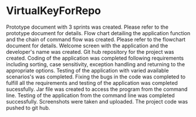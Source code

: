 # VirtualKeyForRepo
Prototype document with 3 sprints was created. Please refer to the prototype document for details.
Flow chart detailing the application function and the chain of command flow was created. Please refer to the flowchart document for details.
Welcome screen with the application and the developer's name was created.
Git hub repository for the project was created.
Coding of the application was completed following requirements including sorting, case sensitivity, exception handling and returning to the appropriate options.
Testing of the application with varied available scenarios's was completed.
Fixing the bugs in the code was completed to fulfill all the requirements and testing of the application was completed sucessfully.
Jar file was created to access the program from the command line.
Testing of the application from the command line was completed successfully.
Screenshots were taken and uploaded.
The project code was pushed to git hub.
